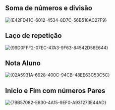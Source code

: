 ## Soma de números e divisão
![{E42FD41C-6012-4534-8D7C-56B518AC27F9}](https://github.com/user-attachments/assets/edc7d332-85c8-4e97-bc15-a538c5f6c5a9)

## Laço de repetição
![{99D0FFF2-07EC-47A3-9F63-84542D58E644}](https://github.com/user-attachments/assets/46b5d90f-555f-4128-8c05-9f94ad6bbdc4)

## Nota Aluno
![{02A5931A-6928-400C-94CB-48EE63C53C5C}](https://github.com/user-attachments/assets/af0e3fab-33fd-4516-9dcd-65259ef0cab7)

## Inicio e Fim com números Pares
![{7BB57082-E830-4A15-9EF0-A931273E44AD}](https://github.com/user-attachments/assets/c69cacb0-5acf-4da5-9f01-c9c36a2263fb)
